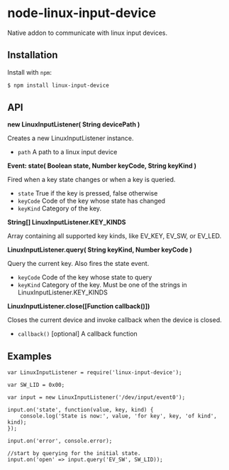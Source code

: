 # node-linux-input-device
Native addon to communicate with linux input devices. 

Installation
------------

Install with `npm`:

``` bash
$ npm install linux-input-device
```

API
--------

**new LinuxInputListener( String devicePath )**

Creates a new LinuxInputListener instance.

 - `path` A path to a linux input device


**Event: state( Boolean state, Number keyCode, String keyKind )**

Fired when a key state changes or when a key is queried.

- `state` True if the key is pressed, false otherwise
- `keyCode` Code of the key whose state has changed
- `keyKind` Category of the key.  


**String[] LinuxInputListener.KEY_KINDS**

Array containing all supported key kinds, like EV_KEY, EV_SW, or EV_LED.


**LinuxInputListener.query( String keyKind, Number keyCode )**

Query the current key. Also fires the state event.

- `keyCode` Code of the key whose state to query
- `keyKind` Category of the key. Must be one of the strings in LinuxInputListener.KEY_KINDS


**LinuxInputListener.close([Function callback()])**

Closes the current device and invoke callback when the device is closed.

- `callback()` [optional] A callback function

Examples
--------


```
var LinuxInputListener = require('linux-input-device');

var SW_LID = 0x00;

var input = new LinuxInputListener('/dev/input/event0');

input.on('state', function(value, key, kind) {
    console.log('State is now:', value, 'for key', key, 'of kind', kind);
});

input.on('error', console.error);

//start by querying for the initial state.
input.on('open' => input.query('EV_SW', SW_LID));

```